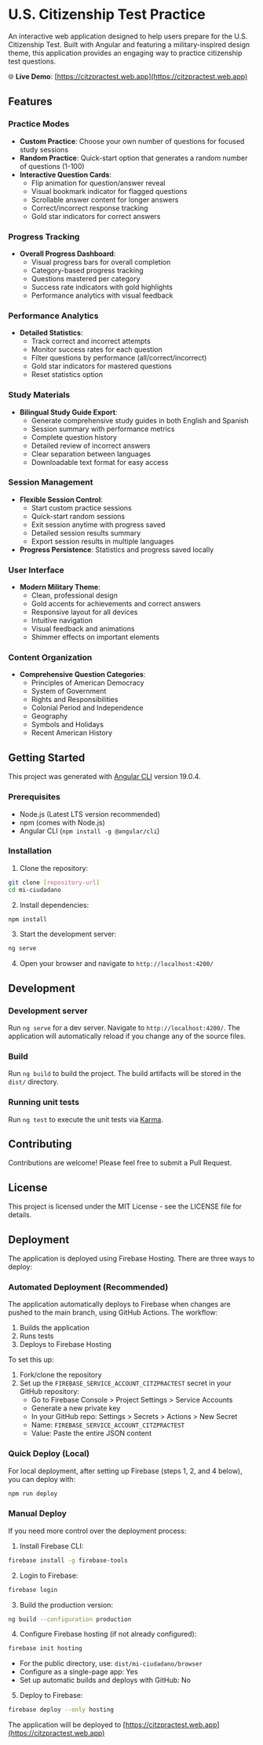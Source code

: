 # U.S. Citizenship Test Practice

An interactive web application designed to help users prepare for the U.S. Citizenship Test. Built with Angular and featuring a military-inspired design theme, this application provides an engaging way to practice citizenship test questions.

🌐 **Live Demo**: [https://citzpractest.web.app](https://citzpractest.web.app)

## Features

### Practice Modes
- **Custom Practice**: Choose your own number of questions for focused study sessions
- **Random Practice**: Quick-start option that generates a random number of questions (1-100)
- **Interactive Question Cards**: 
  - Flip animation for question/answer reveal
  - Visual bookmark indicator for flagged questions
  - Scrollable answer content for longer answers
  - Correct/incorrect response tracking
  - Gold star indicators for correct answers

### Progress Tracking
- **Overall Progress Dashboard**:
  - Visual progress bars for overall completion
  - Category-based progress tracking
  - Questions mastered per category
  - Success rate indicators with gold highlights
  - Performance analytics with visual feedback

### Performance Analytics
- **Detailed Statistics**:
  - Track correct and incorrect attempts
  - Monitor success rates for each question
  - Filter questions by performance (all/correct/incorrect)
  - Gold star indicators for mastered questions
  - Reset statistics option

### Study Materials
- **Bilingual Study Guide Export**:
  - Generate comprehensive study guides in both English and Spanish
  - Session summary with performance metrics
  - Complete question history
  - Detailed review of incorrect answers
  - Clear separation between languages
  - Downloadable text format for easy access

### Session Management
- **Flexible Session Control**:
  - Start custom practice sessions
  - Quick-start random sessions
  - Exit session anytime with progress saved
  - Detailed session results summary
  - Export session results in multiple languages
- **Progress Persistence**: Statistics and progress saved locally

### User Interface
- **Modern Military Theme**:
  - Clean, professional design
  - Gold accents for achievements and correct answers
  - Responsive layout for all devices
  - Intuitive navigation
  - Visual feedback and animations
  - Shimmer effects on important elements

### Content Organization
- **Comprehensive Question Categories**:
  - Principles of American Democracy
  - System of Government
  - Rights and Responsibilities
  - Colonial Period and Independence
  - Geography
  - Symbols and Holidays
  - Recent American History

## Getting Started

This project was generated with [Angular CLI](https://github.com/angular/angular-cli) version 19.0.4.

### Prerequisites

- Node.js (Latest LTS version recommended)
- npm (comes with Node.js)
- Angular CLI (`npm install -g @angular/cli`)

### Installation

1. Clone the repository:
```bash
git clone [repository-url]
cd mi-ciudadano
```

2. Install dependencies:
```bash
npm install
```

3. Start the development server:
```bash
ng serve
```

4. Open your browser and navigate to `http://localhost:4200/`

## Development

### Development server

Run `ng serve` for a dev server. Navigate to `http://localhost:4200/`. The application will automatically reload if you change any of the source files.

### Build

Run `ng build` to build the project. The build artifacts will be stored in the `dist/` directory.

### Running unit tests

Run `ng test` to execute the unit tests via [Karma](https://karma-runner.github.io).

## Contributing

Contributions are welcome! Please feel free to submit a Pull Request.

## License

This project is licensed under the MIT License - see the LICENSE file for details.

## Deployment

The application is deployed using Firebase Hosting. There are three ways to deploy:

### Automated Deployment (Recommended)

The application automatically deploys to Firebase when changes are pushed to the main branch, using GitHub Actions. The workflow:
1. Builds the application
2. Runs tests
3. Deploys to Firebase Hosting

To set this up:
1. Fork/clone the repository
2. Set up the `FIREBASE_SERVICE_ACCOUNT_CITZPRACTEST` secret in your GitHub repository:
   - Go to Firebase Console > Project Settings > Service Accounts
   - Generate a new private key
   - In your GitHub repo: Settings > Secrets > Actions > New Secret
   - Name: `FIREBASE_SERVICE_ACCOUNT_CITZPRACTEST`
   - Value: Paste the entire JSON content

### Quick Deploy (Local)

For local deployment, after setting up Firebase (steps 1, 2, and 4 below), you can deploy with:
```bash
npm run deploy
```

### Manual Deploy

If you need more control over the deployment process:

1. Install Firebase CLI:
```bash
firebase install -g firebase-tools
```

2. Login to Firebase:
```bash
firebase login
```

3. Build the production version:
```bash
ng build --configuration production
```

4. Configure Firebase hosting (if not already configured):
```bash
firebase init hosting
```
   - For the public directory, use: `dist/mi-ciudadano/browser`
   - Configure as a single-page app: Yes
   - Set up automatic builds and deploys with GitHub: No

5. Deploy to Firebase:
```bash
firebase deploy --only hosting
```

The application will be deployed to [https://citzpractest.web.app](https://citzpractest.web.app)

